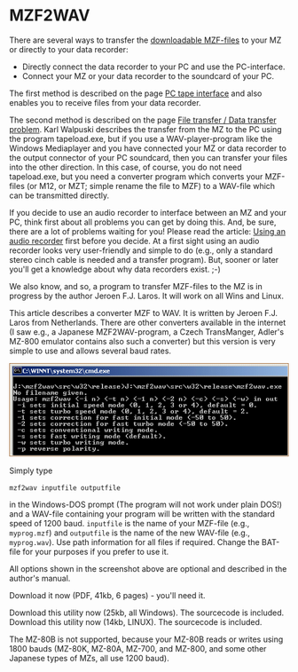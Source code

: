 # MZF2WAV
There are several ways to transfer the
[downloadable MZF-files](https://sharpmz.org/) to your MZ or directly to your
data recorder:

- Directly connect the data recorder to your PC and use the PC-interface.
- Connect your MZ or your data recorder to the soundcard of your PC.

The first method is described on the page
[PC tape interface](https://sharpmz.org/mztape.htm) and also enables you to
receive files from your data recorder.

The second method is described on the page
[File transfer / Data transfer problem](https://sharpmz.org/mz-700/filetrans.htm).
Karl Walpuski describes the transfer from the MZ to the PC using the program
tapeload.exe, but if you use a WAV-player-program like the Windows Mediaplayer
and you have connected your MZ or data recorder to the output connector of your
PC soundcard, then you can transfer your files into the other direction. In
this case, of course, you do not need tapeload.exe, but you need a converter
program which converts your MZF-files (or M12, or MZT; simple rename the file
to MZF) to a WAV-file which can be transmitted directly.

If you decide to use an audio recorder to interface between an MZ and your PC,
think first about all problems you can get by doing this. And, be sure, there
are a lot of problems waiting for you! Please read the article:
[Using an audio recorder](https://sharpmz.org/mz-700/usetape2.htm) first before
you decide. At a first sight using an audio recorder looks very user-friendly
and simple to do (e.g., only a standard stereo cinch cable is needed and a
transfer program). But, sooner or later you'll get a knowledge about why data
recorders exist. ;-)

We also know, and so, a program to transfer MZF-files to the MZ is in progress
by the author Jeroen F.J. Laros. It will work on all Wins and Linux.

This article describes a converter MZF to WAV. It is written by Jeroen F.J.
Laros from Netherlands. There are other converters available in the internet (I
saw e.g., a Japanese MZF2WAV-program, a Czech TransManger, Adler's MZ-800
emulator contains also such a converter) but this version is very simple to use
and allows several baud rates.

![The help screen of MZF2WAV](doc/mzf2wavs1.gif)

Simply type

    mzf2wav inputfile outputfile

in the Windows-DOS prompt (The program will not work under plain DOS!) and a
WAV-file containing your program will be written with the standard speed of
1200 baud. `inputfile` is the name of your MZF-file (e.g., `myprog.mzf`) and
`outputfile` is the name of the new WAV-file (e.g., `myprog.wav`). Use path
information for all files if required. Change the BAT-file for your purposes if
you prefer to use it.

All options shown in the screenshot above are optional and described in the
author's manual.

Download it now (PDF, 41kb, 6 pages) - you'll need it.

Download this utility now (25kb, all Windows). The sourcecode is included.
Download this utility now (14kb, LINUX). The sourcecode is included.

The MZ-80B is not supported, because your MZ-80B reads or writes using 1800
bauds (MZ-80K, MZ-80A, MZ-700, and MZ-800, and some other Japanese types of
MZs, all use 1200 baud).
